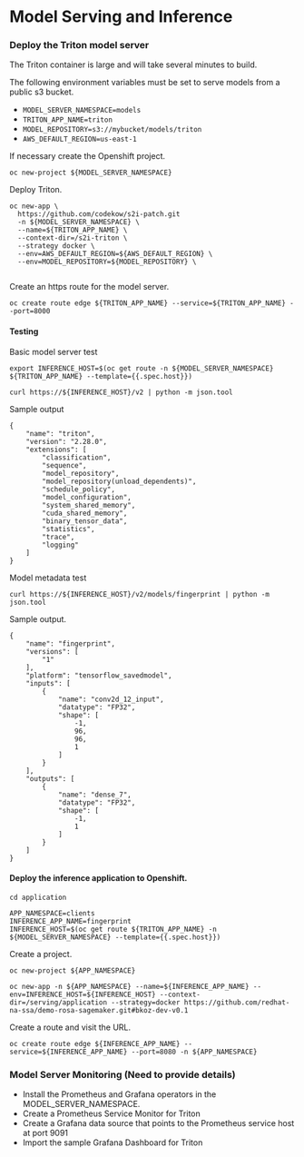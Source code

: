 # Model Serving and Inference

### Deploy the Triton model server

The Triton container is large and will take several minutes to build.

The following environment variables must be set to serve models
from a public s3 bucket.

- `MODEL_SERVER_NAMESPACE=models`
- `TRITON_APP_NAME=triton`
- `MODEL_REPOSITORY=s3://mybucket/models/triton`
- `AWS_DEFAULT_REGION=us-east-1`

If necessary create the Openshift project.
```
oc new-project ${MODEL_SERVER_NAMESPACE}
```

Deploy Triton.
```
oc new-app \
  https://github.com/codekow/s2i-patch.git
  -n ${MODEL_SERVER_NAMESPACE} \
  --name=${TRITON_APP_NAME} \
  --context-dir=/s2i-triton \
  --strategy docker \
  --env=AWS_DEFAULT_REGION=${AWS_DEFAULT_REGION} \
  --env=MODEL_REPOSITORY=${MODEL_REPOSITORY} \
  
```

Create an https route for the model server.
```
oc create route edge ${TRITON_APP_NAME} --service=${TRITON_APP_NAME} --port=8000
```

#### Testing

Basic model server test
```
export INFERENCE_HOST=$(oc get route -n ${MODEL_SERVER_NAMESPACE} ${TRITON_APP_NAME} --template={{.spec.host}})
```
```
curl https://${INFERENCE_HOST}/v2 | python -m json.tool
```
Sample output
```
{
    "name": "triton",
    "version": "2.28.0",
    "extensions": [
        "classification",
        "sequence",
        "model_repository",
        "model_repository(unload_dependents)",
        "schedule_policy",
        "model_configuration",
        "system_shared_memory",
        "cuda_shared_memory",
        "binary_tensor_data",
        "statistics",
        "trace",
        "logging"
    ]
}
```

Model metadata test
```
curl https://${INFERENCE_HOST}/v2/models/fingerprint | python -m json.tool
```

Sample output.
```
{
    "name": "fingerprint",
    "versions": [
        "1"
    ],
    "platform": "tensorflow_savedmodel",
    "inputs": [
        {
            "name": "conv2d_12_input",
            "datatype": "FP32",
            "shape": [
                -1,
                96,
                96,
                1
            ]
        }
    ],
    "outputs": [
        {
            "name": "dense_7",
            "datatype": "FP32",
            "shape": [
                -1,
                1
            ]
        }
    ]
}
```

#### Deploy the inference application to Openshift.

```
cd application
```

```
APP_NAMESPACE=clients
INFERENCE_APP_NAME=fingerprint
INFERENCE_HOST=$(oc get route ${TRITON_APP_NAME} -n ${MODEL_SERVER_NAMESPACE} --template={{.spec.host}})
```

Create a project.
```
oc new-project ${APP_NAMESPACE}
```

```
oc new-app -n ${APP_NAMESPACE} --name=${INFERENCE_APP_NAME} --env=INFERENCE_HOST=${INFERENCE_HOST} --context-dir=/serving/application --strategy=docker https://github.com/redhat-na-ssa/demo-rosa-sagemaker.git#bkoz-dev-v0.1
```

Create a route and visit the URL.
```
oc create route edge ${INFERENCE_APP_NAME} --service=${INFERENCE_APP_NAME} --port=8080 -n ${APP_NAMESPACE}
```

### Model Server Monitoring (Need to provide details)

- Install the Prometheus and Grafana operators in the MODEL_SERVER_NAMESPACE.
- Create a Prometheus Service Monitor for Triton
- Create a Grafana data source that points to the Prometheus service host at port 9091
- Import the sample Grafana Dashboard for Triton
